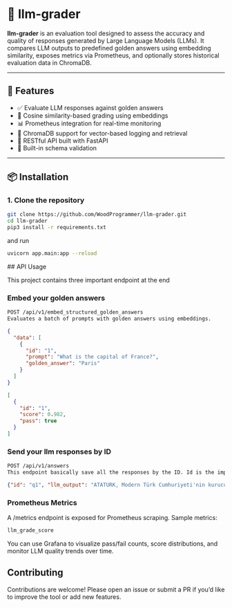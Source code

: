 # 🧠 llm-grader

**llm-grader** is an evaluation tool designed to assess the accuracy and quality of responses generated by Large Language Models (LLMs). It compares LLM outputs to predefined golden answers using embedding similarity, exposes metrics via Prometheus, and optionally stores historical evaluation data in ChromaDB.

---

## 🚀 Features

- ✅ Evaluate LLM responses against golden answers
- 📐 Cosine similarity-based grading using embeddings
- 📊 Prometheus integration for real-time monitoring
- 🧲 ChromaDB support for vector-based logging and retrieval
- 🔌 RESTful API built with FastAPI
- 🧪 Built-in schema validation

---

## 📦 Installation

### 1. Clone the repository

```bash
git clone https://github.com/WoodProgrammer/llm-grader.git
cd llm-grader
pip3 install -r requirements.txt
```

and run

```bash
uvicorn app.main:app --reload
```

## API Usage

This project contains three important endpoint at the end

### Embed your golden answers
```sh
POST /api/v1/embed_structured_golden_answers
Evaluates a batch of prompts with golden answers using embeddings.
```

```json
{
  "data": [
    {
      "id": "1",
      "prompt": "What is the capital of France?",
      "golden_answer": "Paris"
    }
  ]
}
```

```json
[
  {
    "id": "1",
    "score": 0.982,
    "pass": true
  }
]
```

### Send your llm responses by ID

```sh
POST /api/v1/answers
This endpoint basically save all the responses by the ID. Id is the important part. It basically saves your llm outputs.
```

```json
{"id": "q1", "llm_output": "ATATÜRK, Modern Türk Cumhuriyeti'nin kurucusudur."}
```


### Prometheus Metrics
A /metrics endpoint is exposed for Prometheus scraping. Sample metrics:

```sh
llm_grade_score
```

You can use Grafana to visualize pass/fail counts, score distributions, and monitor LLM quality trends over time.

## Contributing
Contributions are welcome! Please open an issue or submit a PR if you’d like to improve the tool or add new features.